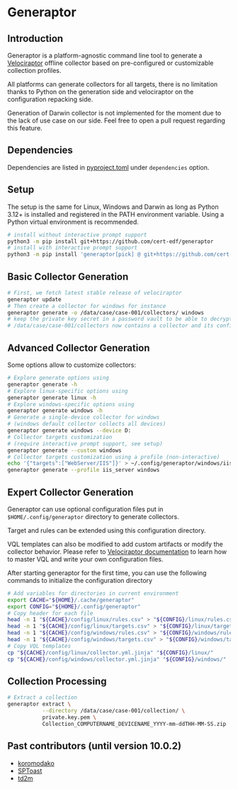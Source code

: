 # Generaptor


## Introduction

Generaptor is a platform-agnostic command line tool to generate a [Velociraptor](https://github.com/velocidex/velociraptor) offline collector based on pre-configured or customizable collection profiles.

All platforms can generate collectors for all targets, there is no limitation thanks to Python on the generation side and velociraptor on the configuration repacking side.

Generation of Darwin collector is not implemented for the moment due to the lack of use case on our side. Feel free to open a pull request regarding this feature.


## Dependencies

Dependencies are listed in [pyproject.toml](pyproject.toml) under `dependencies` option.


## Setup

The setup is the same for Linux, Windows and Darwin as long as Python 3.12+ is
installed and registered in the PATH environment variable. Using a Python virtual
environment is recommended.

```bash
# install without interactive prompt support
python3 -m pip install git+https://github.com/cert-edf/generaptor
# install with interactive prompt support
python3 -m pip install 'generaptor[pick] @ git+https://github.com/cert-edf/generaptor'
```


## Basic Collector Generation

```bash
# First, we fetch latest stable release of velociraptor
generaptor update
# Then create a collector for windows for instance
generaptor generate -o /data/case/case-001/collectors/ windows
# keep the private key secret in a password vault to be able to decrypt the archive
# /data/case/case-001/collectors now contains a collector and its configuration file
```


## Advanced Collector Generation

Some options allow to customize collectors:

```bash
# Explore generate options using
generaptor generate -h
# Explore linux-specific options using
generaptor generate linux -h
# Explore windows-specific options using
generaptor generate windows -h
# Generate a single-device collector for windows
# (windows default collector collects all devices)
generaptor generate windows --device D:
# Collector targets customization
# (require interactive prompt support, see setup)
generaptor generate --custom windows
# Collector targets customization using a profile (non-interactive)
echo '{"targets":["WebServer/IIS"]}' > ~/.config/generaptor/windows/iis_server.json
generaptor generate --profile iis_server windows
```


## Expert Collector Generation

Generaptor can use optional configuration files put in `$HOME/.config/generaptor` directory to generate collectors.

Target and rules can be extended using this configuration directory.

VQL templates can also be modified to add custom artifacts or modify the collector behavior. Please refer to [Velociraptor documentation](https://docs.velociraptor.app/) to learn how to master VQL and write your own configuration files.

After starting generaptor for the first time, you can use the following commands to initialize the configuration directory

```bash
# Add variables for directories in current environment
export CACHE="${HOME}/.cache/generaptor"
export CONFIG="${HOME}/.config/generaptor"
# Copy header for each file
head -n 1 "${CACHE}/config/linux/rules.csv" > "${CONFIG}/linux/rules.csv"
head -n 1 "${CACHE}/config/linux/targets.csv" > "${CONFIG}/linux/targets.csv"
head -n 1 "${CACHE}/config/windows/rules.csv" > "${CONFIG}/windows/rules.csv"
head -n 1 "${CACHE}/config/windows/targets.csv" > "${CONFIG}/windows/targets.csv"
# Copy VQL templates
cp "${CACHE}/config/linux/collector.yml.jinja" "${CONFIG}/linux/"
cp "${CACHE}/config/windows/collector.yml.jinja" "${CONFIG}/windows/"
```


## Collection Processing

```bash
# Extract a collection
generaptor extract \
           --directory /data/case/case-001/collection/ \
           private.key.pem \
           Collection_COMPUTERNAME_DEVICENAME_YYYY-mm-ddTHH-MM-SS.zip
```


## Past contributors (until version 10.0.2)

- [koromodako](https://github.com/koromodako)
- [SPToast](https://github.com/SPToast)
- [td2m](https://github.com/td2m)
